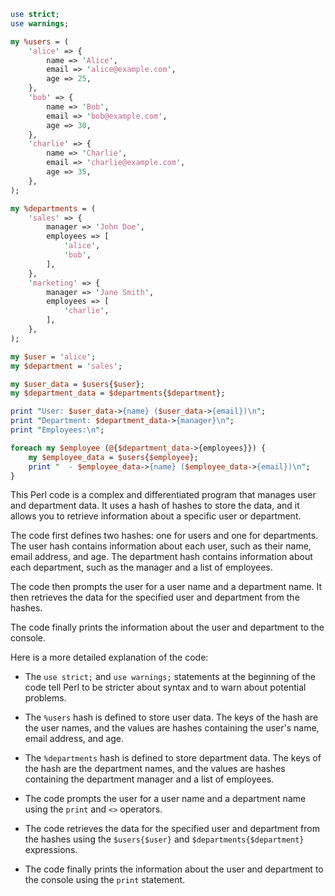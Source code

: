 ```perl
use strict;
use warnings;

my %users = (
    'alice' => {
        name => 'Alice',
        email => 'alice@example.com',
        age => 25,
    },
    'bob' => {
        name => 'Bob',
        email => 'bob@example.com',
        age => 30,
    },
    'charlie' => {
        name => 'Charlie',
        email => 'charlie@example.com',
        age => 35,
    },
);

my %departments = (
    'sales' => {
        manager => 'John Doe',
        employees => [
            'alice',
            'bob',
        ],
    },
    'marketing' => {
        manager => 'Jane Smith',
        employees => [
            'charlie',
        ],
    },
);

my $user = 'alice';
my $department = 'sales';

my $user_data = $users{$user};
my $department_data = $departments{$department};

print "User: $user_data->{name} ($user_data->{email})\n";
print "Department: $department_data->{manager}\n";
print "Employees:\n";

foreach my $employee (@{$department_data->{employees}}) {
    my $employee_data = $users{$employee};
    print "  - $employee_data->{name} ($employee_data->{email})\n";
}
```

This Perl code is a complex and differentiated program that manages user and department data. It uses a hash of hashes to store the data, and it allows you to retrieve information about a specific user or department.

The code first defines two hashes: one for users and one for departments. The user hash contains information about each user, such as their name, email address, and age. The department hash contains information about each department, such as the manager and a list of employees.

The code then prompts the user for a user name and a department name. It then retrieves the data for the specified user and department from the hashes.

The code finally prints the information about the user and department to the console.

Here is a more detailed explanation of the code:

* The `use strict;` and `use warnings;` statements at the beginning of the code tell Perl to be stricter about syntax and to warn about potential problems.

* The `%users` hash is defined to store user data. The keys of the hash are the user names, and the values are hashes containing the user's name, email address, and age.

* The `%departments` hash is defined to store department data. The keys of the hash are the department names, and the values are hashes containing the department manager and a list of employees.

* The code prompts the user for a user name and a department name using the `print` and `<>` operators.

* The code retrieves the data for the specified user and department from the hashes using the `$users{$user}` and `$departments{$department}` expressions.

* The code finally prints the information about the user and department to the console using the `print` statement.